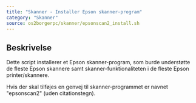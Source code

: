 ```yaml
---
title: "Skanner - Installer Epson skanner-program"
category: "Skanner"
source: os2borgerpc/skanner/epsonscan2_install.sh
---
```


## Beskrivelse
Dette script installerer et Epson skanner-program, som burde understøtte de fleste Epson skannere samt skanner-funktionaliteten i de fleste Epson printer/skannere.

Hvis der skal tilføjes en genvej til skanner-programmet er navnet "epsonscan2" (uden citationstegn).